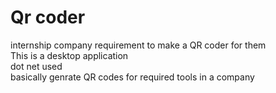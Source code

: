 # Qr coder
internship company requirement to make a QR coder for them <br>
This is a desktop application <br>
dot net used <br>
basically genrate QR codes for required tools in a company  <br>
